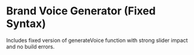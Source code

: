 # Brand Voice Generator (Fixed Syntax)

Includes fixed version of generateVoice function with strong slider impact and no build errors.